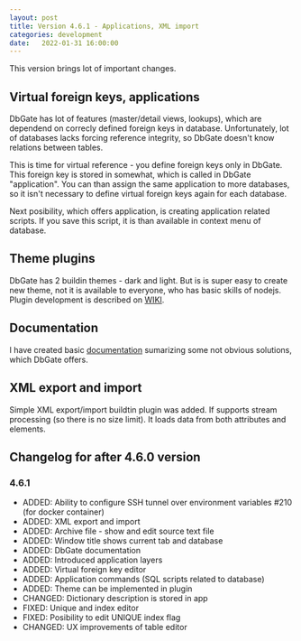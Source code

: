 ```yaml
---
layout: post
title: Version 4.6.1 - Applications, XML import
categories: development
date:   2022-01-31 16:00:00
---
```


This version brings lot of important changes.

## Virtual foreign keys, applications
DbGate has lot of features (master/detail views, lookups), which are dependend on correcly defined foreign keys in database. Unfortunately, lot of databases lacks forcing reference integrity, so DbGate doesn't know relations between tables.

This is time for virtual reference - you define foreign keys only in DbGate. This foreign key is stored in somewhat, which is called in DbGate "application". You can than assign the same application to more databases, so it isn't necessary to define virtual foreign keys again for each database.

Next posibility, which offers application, is creating application related scripts. If you save this script, it is than available in context menu of database.

## Theme plugins
DbGate has 2 buildin themes - dark and light. But is is super easy to create new theme, not it is available to everyone, who has basic skills of nodejs. Plugin development is described on [WIKI](https://github.com/dbgate/dbgate/wiki/Plugin-development).

## Documentation
I have created basic [documentation](https://github.com/dbgate/dbgate/wiki/) sumarizing some not obvious solutions, which DbGate offers. 

## XML export and import
Simple XML export/import buildtin plugin was added. If supports stream processing (so there is no size limit). It loads data from both attributes and elements.

## Changelog for after 4.6.0 version

### 4.6.1
- ADDED: Ability to configure SSH tunnel over environment variables #210 (for docker container)
- ADDED: XML export and import
- ADDED: Archive file - show and edit source text file
- ADDED: Window title shows current tab and database
- ADDED: DbGate documentation
- ADDED: Introduced application layers
- ADDED: Virtual foreign key editor
- ADDED: Application commands (SQL scripts related to database)
- ADDED: Theme can be implemented in plugin
- CHANGED: Dictionary description is stored in app
- FIXED: Unique and index editor
- FIXED: Posibility to edit UNIQUE index flag
- CHANGED: UX improvements of table editor
